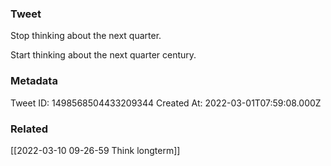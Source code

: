 ### Tweet
Stop thinking about the next quarter.

Start thinking about the next quarter century.

### Metadata
Tweet ID: 1498568504433209344
Created At: 2022-03-01T07:59:08.000Z

### Related
[[2022-03-10 09-26-59 Think longterm]]

